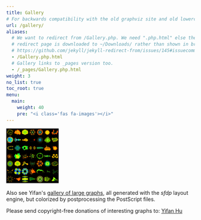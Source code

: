 ```yaml
---
title: Gallery
# For backwards compatibility with the old graphviz site and old lowercase links.
url: /gallery/
aliases:
  # We want to redirect from /Gallery.php. We need ".php.html" else the
  # redirect page is downloaded to ~/Downloads/ rather than shown in browser. See:
  # https://github.com/jekyll/jekyll-redirect-from/issues/145#issuecomment-392277818
  - /Gallery.php.html
  # Gallery links to _pages version too.
  - /_pages/Gallery.php.html
weight: 3
no_list: true
toc_root: true
menu:
  main:
    weight: 40
    pre: "<i class='fas fa-images'></i>"
---
```


<a href="http://yifanhu.net/GALLERY/GRAPHS/index.html"> <img width="140" border="0" src="/Gallery/ufl.png" alt="" title="transparency" /></a>

Also see Yifan\'s [gallery of large
graphs](http://yifanhu.net/GALLERY/GRAPHS/index.html), all generated
with the *sfdp* layout engine, but colorized by postprocessing the
PostScript files.

Please send copyright-free donations of interesting graphs to: [Yifan
Hu](mailto:yifanhu@yahoo.com)
